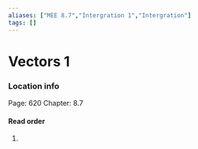 ```yaml
---
aliases: ["MEE 8.7","Intergration 1","Intergration"]
tags: []
---
```


# Vectors 1

### Location info
Page: 620
Chapter: 8.7

#### Read order

1) 